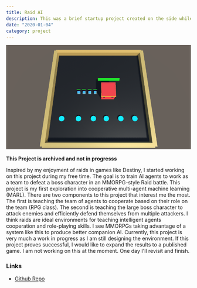 ```yaml
---
title: Raid AI
description: This was a brief startup project created on the side while working. The goal was to train agents using reinforcement learning to be better companions for RPG-style raid battles.
date: "2020-01-04"
category: project
---
```


![unity screenshot](./raid-ai.png)

**This Project is archived and not in progresss**

Inspired by my enjoyment of raids in games like Destiny, I started
working on this project during my free time. The goal is to train
AI agents to work as a team to defeat a boss character in an
MMORPG-style Raid battle. This project is my first exploration into
cooperative multi-agent machine learning (MARL). There are two components
to this project that interest me the most. The first is teaching the
team of agents to cooperate based on their role on the team (RPG class).
The second is teaching the large boss character to attack enemies and
efficiently defend themselves from multiple attackers. I think raids are
ideal environments for teaching intelligent agents cooperation and
role-playing skills. I see MMORPGs taking advantage of a system like this
to produce better companion AI. Currently, this project is very much a work
in progress as I am still designing the environment. If this project proves
successful, I would like to expand the results to a published game. I am not
working on this at the moment. One day I'll revisit and finish.

### Links

- [Github Repo](https://github.com/ShiJbey/RaidAI)

